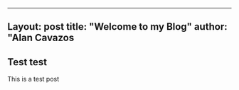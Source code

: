  ---
 Layout: post
 title: "Welcome to my Blog"
 author: "Alan Cavazos
 ---
 ## Test test
This is a test post
